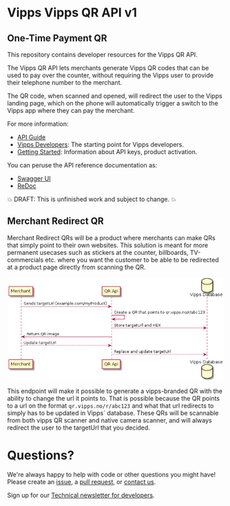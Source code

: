 # Vipps Vipps QR API v1

## One-Time Payment QR 
This repository contains developer resources for the Vipps QR API.

The Vipps QR API lets merchants generate Vipps QR codes that can be used to pay
over the counter, without requiring the Vipps user to provide their telephone
number to the merchant.

The QR code, when scanned and opened, will redirect the user to the Vipps
landing page, which on the phone will automatically trigger a switch to the
Vipps app where they can pay the merchant.

For more information:
* [API Guide](vipps-qr-api.md)
* [Vipps Developers](https://github.com/vippsas/vipps-developers): The starting point for Vipps developers.
* [Getting Started](https://github.com/vippsas/vipps-developers/blob/master/vipps-getting-started.md): Information about API keys, product activation.

You can peruse the API reference documentation as:
* [Swagger UI](https://vippsas.github.io/vipps-qr-api/)
* [ReDoc](https://vippsas.github.io/vipps-qr-api/redoc.html)

💥 DRAFT: This is unfinished work and subject to change. 💥
## Merchant Redirect QR
Merchant Redirect QRs will be a product where merchants can make QRs that simply point to their own websites.
This solution is meant for more permanent usecases such as stickers at the counter, billboards, TV-commercials etc. where you want the customer to be able to be redirected at a product page directly from scanning the QR.

![uml diagram](images/uml-of-merchant-flow.png)

This endpoint will make it possible to generate a vipps-branded QR with the ability to change the url it points to. That is possible because the QR points to a url on the format `qr.vipps.no/r/abc123` and what that url redirects to simply has to be updated in Vipps´ database. These QRs will be scannable from both vipps QR scanner and native camera scanner, and will always redirect the user to the targetUrl that you decided.

# Questions?

We're always happy to help with code or other questions you might have!
Please create an [issue](https://github.com/vippsas/vipps-ecom-api/issues),
a [pull request](https://github.com/vippsas/vipps-ecom-api/pulls),
or [contact us](https://github.com/vippsas/vipps-developers/blob/master/contact.md).

Sign up for our [Technical newsletter for developers](https://github.com/vippsas/vipps-developers/tree/master/newsletters).
